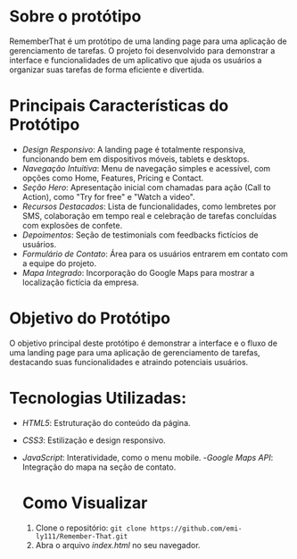 # Sobre o protótipo
RememberThat é um protótipo de uma landing page para uma aplicação de gerenciamento de tarefas. O projeto foi desenvolvido para demonstrar a interface e funcionalidades de um aplicativo que ajuda os usuários a organizar suas tarefas de forma eficiente e divertida.

# Principais Características do Protótipo
- _Design Responsivo_: A landing page é totalmente responsiva, funcionando bem em dispositivos móveis, tablets e desktops.
- _Navegação Intuitiva_: Menu de navegação simples e acessível, com opções como Home, Features, Pricing e Contact.
- _Seção Hero_: Apresentação inicial com chamadas para ação (Call to Action), como "Try for free" e "Watch a video".
- _Recursos Destacados_: Lista de funcionalidades, como lembretes por SMS, colaboração em tempo real e celebração de tarefas concluídas com explosões de confete.
- _Depoimentos_: Seção de testimonials com feedbacks fictícios de usuários.
- _Formulário de Contato_: Área para os usuários entrarem em contato com a equipe do projeto.
- _Mapa Integrado_: Incorporação do Google Maps para mostrar a localização fictícia da empresa.

# Objetivo do Protótipo
O objetivo principal deste protótipo é demonstrar a interface e o fluxo de uma landing page para uma aplicação de gerenciamento de tarefas, destacando suas funcionalidades e atraindo potenciais usuários.

# Tecnologias Utilizadas:
- _HTML5_: Estruturação do conteúdo da página.
- _CSS3_: Estilização e design responsivo.
- _JavaScript_: Interatividade, como o menu mobile.
 -_Google Maps API_: Integração do mapa na seção de contato.

  # Como Visualizar
  1. Clone o repositório: `git clone https://github.com/emi-ly111/Remember-That.git`
  2. Abra o arquivo _index.html_ no seu navegador.

